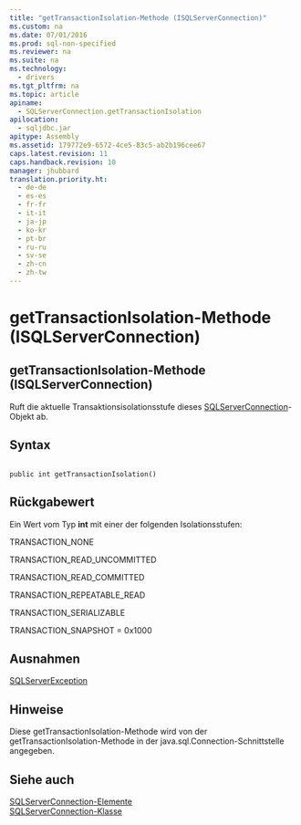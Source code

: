 ```yaml
---
title: "getTransactionIsolation-Methode (ISQLServerConnection)"
ms.custom: na
ms.date: 07/01/2016
ms.prod: sql-non-specified
ms.reviewer: na
ms.suite: na
ms.technology: 
  - drivers
ms.tgt_pltfrm: na
ms.topic: article
apiname: 
  - SQLServerConnection.getTransactionIsolation
apilocation: 
  - sqljdbc.jar
apitype: Assembly
ms.assetid: 179772e9-6572-4ce5-83c5-ab2b196cee67
caps.latest.revision: 11
caps.handback.revision: 10
manager: jhubbard
translation.priority.ht: 
  - de-de
  - es-es
  - fr-fr
  - it-it
  - ja-jp
  - ko-kr
  - pt-br
  - ru-ru
  - sv-se
  - zh-cn
  - zh-tw
---
```

# getTransactionIsolation-Methode (ISQLServerConnection)
    
## getTransactionIsolation\-Methode \(ISQLServerConnection\)  
 Ruft die aktuelle Transaktionsisolationsstufe dieses [SQLServerConnection](../content/SQLServerConnection-Class.md)\-Objekt ab.  
  
## Syntax  
  
```  
  
public int getTransactionIsolation()  
```  
  
## Rückgabewert  
 Ein Wert vom Typ **int** mit einer der folgenden Isolationsstufen:  
  
 TRANSACTION\_NONE  
  
 TRANSACTION\_READ\_UNCOMMITTED  
  
 TRANSACTION\_READ\_COMMITTED  
  
 TRANSACTION\_REPEATABLE\_READ  
  
 TRANSACTION\_SERIALIZABLE  
  
 TRANSACTION\_SNAPSHOT \= 0x1000  
  
## Ausnahmen  
 [SQLServerException](../content/SQLServerException-Class.md)  
  
## Hinweise  
 Diese getTransactionIsolation\-Methode wird von der getTransactionIsolation\-Methode in der java.sql.Connection\-Schnittstelle angegeben.  
  
## Siehe auch  
 [SQLServerConnection-Elemente](../content/SQLServerConnection-Members.md)   
 [SQLServerConnection-Klasse](../content/SQLServerConnection-Class.md)  
  
  